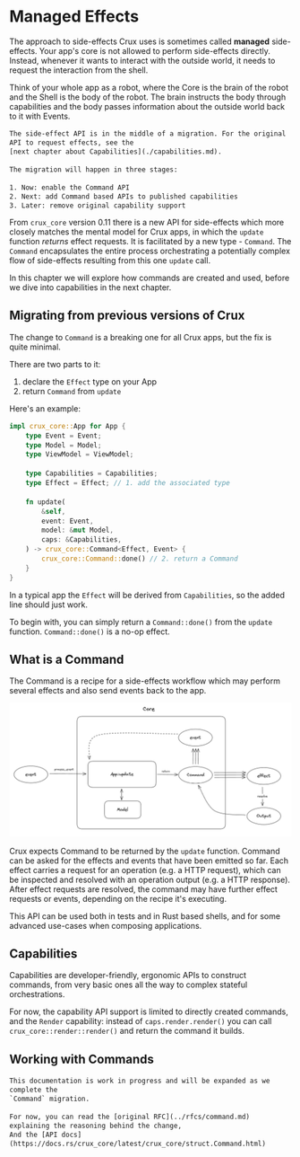 # Managed Effects

The approach to side-effects Crux uses is sometimes called **managed**
side-effects. Your app's core is not allowed to perform side-effects directly.
Instead, whenever it wants to interact with the outside world, it needs to
request the interaction from the shell.

Think of your whole app as a robot, where the Core is the brain of the robot and
the Shell is the body of the robot. The brain instructs the body through
capabilities and the body passes information about the outside world back to it
with Events.

```admonish warning title="Capability API Migration"
The side-effect API is in the middle of a migration. For the original API to request effects, see the
[next chapter about Capabilities](./capabilities.md).

The migration will happen in three stages:

1. Now: enable the Command API
2. Next: add Command based APIs to published capabilities
3. Later: remove original capability support
```

From `crux_core` version 0.11 there is a new API for side-effects which more
closely matches the mental model for Crux apps, in which the `update` function
_returns_ effect requests. It is facilitated by a new type - `Command`. The
`Command` encapsulates the entire process orchestrating a potentially complex
flow of side-effects resulting from this one `update` call.

In this chapter we will explore how commands are created and used, before we
dive into capabilities in the next chapter.

## Migrating from previous versions of Crux

The change to `Command` is a breaking one for all Crux apps, but the fix is
quite minimal.

There are two parts to it:

1. declare the `Effect` type on your App
2. return `Command` from `update`

Here's an example:

```rust
impl crux_core::App for App {
    type Event = Event;
    type Model = Model;
    type ViewModel = ViewModel;

    type Capabilities = Capabilities;
    type Effect = Effect; // 1. add the associated type

    fn update(
        &self,
        event: Event,
        model: &mut Model,
        caps: &Capabilities,
    ) -> crux_core::Command<Effect, Event> {
        crux_core::Command::done() // 2. return a Command
    }
}

```

In a typical app the `Effect` will be derived from `Capabilities`, so the added
line should just work.

To begin with, you can simply return a `Command::done()` from the `update`
function. `Command::done()` is a no-op effect.

## What is a Command

The Command is a recipe for a side-effects workflow which may perform several
effects and also send events back to the app.

![Core, updated and command](../command_overview.png)

Crux expects Command to be returned by the `update` function. Command can be
asked for the effects and events that have been emitted so far. Each effect
carries a request for an operation (e.g. a HTTP request), which can be inspected
and resolved with an operation output (e.g. a HTTP response). After effect
requests are resolved, the command may have further effect requests or events,
depending on the recipe it's executing.

This API can be used both in tests and in Rust based shells, and for some
advanced use-cases when composing applications.

## Capabilities

Capabilities are developer-friendly, ergonomic APIs to construct commands, from
very basic ones all the way to complex stateful orchestrations.

For now, the capability API support is limited to directly created commands, and
the `Render` capability: instead of `caps.render.render()` you can call
`crux_core::render::render()` and return the command it builds.

## Working with Commands

```admonish warning "Work in progress"
This documentation is work in progress and will be expanded as we complete the
`Command` migration.

For now, you can read the [original RFC](../rfcs/command.md) explaining the reasoning behind the change,
And the [API docs](https://docs.rs/crux_core/latest/crux_core/struct.Command.html)
```
